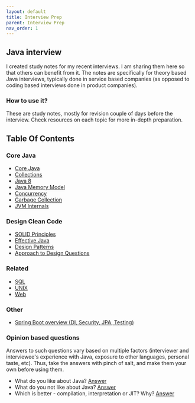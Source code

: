 ```yaml
---
layout: default
title: Interview Prep
parent: Interview Prep
nav_order: 1
---
```


## Java interview

I created study notes for my recent interviews. I am sharing them here so that others can benefit from it. 
The notes are specifically for theory based Java interviews, typically done in service based companies 
(as opposed to coding based interviews done in product companies).  

### How to use it?

These are study notes, mostly for revision couple of days before the interview. Check resources on each topic for more in-depth preparation.

## Table Of Contents 

### Core Java

- [Core Java](./core/core.html)
- [Collections](./core/collections.html)
- [Java 8](./core/java8.html)
- [Java Memory Model](./core/java_memory_model.html)
- [Concurrency](./core/concurrency.html)
- [Garbage Collection](./core/garbage_collection.html)
- [JVM Internals](./core/jvm_internals.html)

### Design Clean Code

- [SOLID Principles](./design/solid.html)
- [Effective Java](./design/effective-java.html)
- [Design Patterns](./design/design-patterns.html)
- [Approach to Design Questions](./design/approach.html)

### Related

- [SQL](./related/sql.html) 
- [UNIX](./related/unix.html)
- [Web](./related/web.html)

### Other 

- [Spring Boot overview (DI, Security, JPA, Testing)](http./deepakvadgama.co.blo.spring-boot-wonder.)

### Opinion based questions

Answers to such questions vary based on multiple factors (interviewer and interviewee's experience with Java, exposure to other languages, personal taste, etc). Thus, take the answers with pinch of salt, and make them your own before using them.

- What do you like about Java? [Answer](./opinion/opinion.html#what-do-you-like-about-java)
- What do you not like about Java? [Answer](./opinion/opinion.html#what-do-you-not-like-about-java)
- Which is better - compilation, interpretation or JIT? Why? [Answer](./opinion/opinion.html#importance-of-compile-time-vs-jit)
